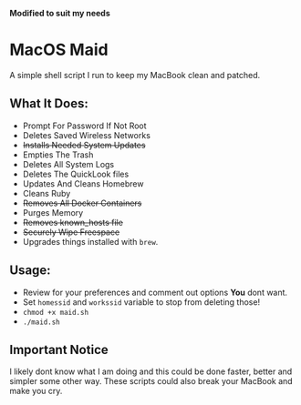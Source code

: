 **Modified to suit my needs**

# MacOS Maid
A simple shell script I run to keep my MacBook clean and patched.

## What It Does:
- Prompt For Password If Not Root 
- Deletes Saved Wireless Networks
- ~~Installs Needed System Updates~~
- Empties The Trash
- Deletes All System Logs
- Deletes The QuickLook files
- Updates And Cleans Homebrew
- Cleans Ruby
- ~~Removes All Docker Containers~~
- Purges Memory
- ~~Removes known_hosts file~~
- ~~Securely Wipe Freespace~~
- Upgrades things installed with `brew`.

## Usage:
- Review for your preferences and comment out options **You** dont want.
- Set `homessid` and `workssid` variable to stop from deleting those!
- `chmod +x maid.sh`
- `./maid.sh`

## Important Notice
I likely dont know what I am doing and this could be done faster, better and simpler some other way. These scripts could also break your MacBook and make you cry.
